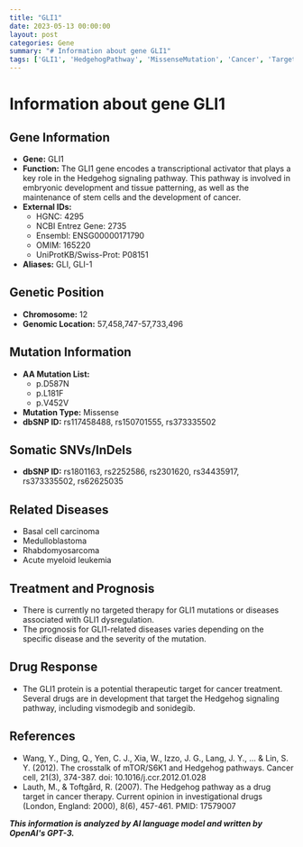 ```yaml
---
title: "GLI1"
date: 2023-05-13 00:00:00
layout: post
categories: Gene
summary: "# Information about gene GLI1"
tags: ['GLI1', 'HedgehogPathway', 'MissenseMutation', 'Cancer', 'TargetedTherapy', 'Prognosis', 'DrugTarget', 'CancerTherapy']
---
```


# Information about gene GLI1

## Gene Information
- **Gene:** GLI1
- **Function:** The GLI1 gene encodes a transcriptional activator that plays a key role in the Hedgehog signaling pathway. This pathway is involved in embryonic development and tissue patterning, as well as the maintenance of stem cells and the development of cancer.
- **External IDs:**
    - HGNC: 4295
    - NCBI Entrez Gene: 2735
    - Ensembl: ENSG00000171790
    - OMIM: 165220
    - UniProtKB/Swiss-Prot: P08151
- **Aliases:** GLI, GLI-1

## Genetic Position
- **Chromosome:** 12
- **Genomic Location:** 57,458,747-57,733,496

## Mutation Information
- **AA Mutation List:** 
    - p.D587N
    - p.L181F
    - p.V452V
- **Mutation Type:** Missense
- **dbSNP ID:** rs117458488, rs150701555, rs373335502

## Somatic SNVs/InDels
- **dbSNP ID:** rs1801163, rs2252586, rs2301620, rs34435917, rs373335502, rs62625035

## Related Diseases
- Basal cell carcinoma
- Medulloblastoma
- Rhabdomyosarcoma
- Acute myeloid leukemia

## Treatment and Prognosis
- There is currently no targeted therapy for GLI1 mutations or diseases associated with GLI1 dysregulation. 
- The prognosis for GLI1-related diseases varies depending on the specific disease and the severity of the mutation.

## Drug Response
- The GLI1 protein is a potential therapeutic target for cancer treatment. Several drugs are in development that target the Hedgehog signaling pathway, including vismodegib and sonidegib.

## References
- Wang, Y., Ding, Q., Yen, C. J., Xia, W., Izzo, J. G., Lang, J. Y., ... & Lin, S. Y. (2012). The crosstalk of mTOR/S6K1 and Hedgehog pathways. Cancer cell, 21(3), 374-387. doi: 10.1016/j.ccr.2012.01.028
- Lauth, M., & Toftgård, R. (2007). The Hedgehog pathway as a drug target in cancer therapy. Current opinion in investigational drugs (London, England: 2000), 8(6), 457-461. PMID: 17579007

**_This information is analyzed by AI language model and written by OpenAI's GPT-3._**